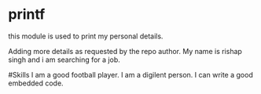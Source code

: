 printf
======

this module is used to print my personal details.

Adding more details as requested by the repo author.
My name is rishap singh and i am searching for a job.

#Skills
I am a good football player.
I am a digilent person.
I can write a good embedded code.
